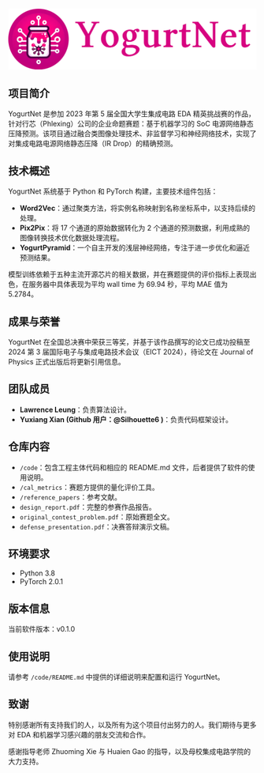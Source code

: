 ![YogurtNetLogoWithCaption](doc/YogurtNet.png)

## 项目简介

YogurtNet 是参加 2023 年第 5 届全国大学生集成电路 EDA 精英挑战赛的作品，针对行芯（Phlexing）公司的企业命题赛题：基于机器学习的 SoC 电源网络静态压降预测。该项目通过融合类图像处理技术、非监督学习和神经网络技术，实现了对集成电路电源网络静态压降（IR Drop）的精确预测。

## 技术概述

YogurtNet 系统基于 Python 和 PyTorch 构建，主要技术组件包括：

- **Word2Vec**：通过聚类方法，将实例名称映射到名称坐标系中，以支持后续的处理。
- **Pix2Pix**：将 17 个通道的原始数据转化为 2 个通道的预测数据，利用成熟的图像转换技术优化数据处理流程。
- **YogurtPyramid**：一个自主开发的浅层神经网络，专注于进一步优化和逼近预测结果。

模型训练依赖于五种主流开源芯片的相关数据，并在赛题提供的评价指标上表现出色，在服务器中具体表现为平均 wall time 为 69.94 秒，平均 MAE 值为 5.2784。

## 成果与荣誉

YogurtNet 在全国总决赛中荣获三等奖，并基于该作品撰写的论文已成功投稿至 2024 第 3 届国际电子与集成电路技术会议（EICT 2024），待论文在 Journal of Physics 正式出版后将更新引用信息。

## 团队成员

- **Lawrence Leung**：负责算法设计。
- **Yuxiang Xian (Github 用户：@Silhouette6 )**：负责代码框架设计。

## 仓库内容

- `/code`：包含工程主体代码和相应的 README.md 文件，后者提供了软件的使用说明。
- `/cal_metrics`：赛题方提供的量化评价工具。
- `/reference_papers`：参考文献。
- `design_report.pdf`：完整的参赛作品报告。
- `original_contest_problem.pdf`：原始赛题全文。
- `defense_presentation.pdf`：决赛答辩演示文稿。

## 环境要求

- Python 3.8
- PyTorch 2.0.1

## 版本信息

当前软件版本：v0.1.0

## 使用说明

请参考 `/code/README.md` 中提供的详细说明来配置和运行 YogurtNet。

## 致谢

特别感谢所有支持我们的人，以及所有为这个项目付出努力的人。我们期待与更多对 EDA 和机器学习感兴趣的朋友交流和合作。

感谢指导老师 Zhuoming Xie 与 Huaien Gao 的指导，以及母校集成电路学院的大力支持。
